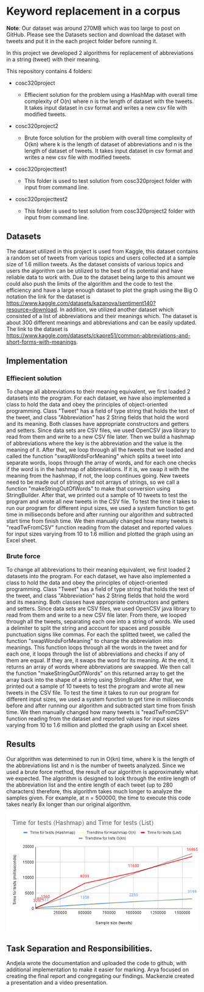 
# Keyword replacement in a corpus

**Note**: Our dataset was around 270MB which was too large to post on GitHub. Please see the Datasets section and download the dataset with tweets and put it in the each project folder before running it.

In this project we developed 2 algorithms for replacement of abbreviations in a string (tweet) with their meaning.

This repository contains 4 folders:

* cosc320project
    -  Effiecient solution for the problem using a HashMap with overall time complexity of O(n) where n is the length of dataset with the tweets. It takes input dataset in csv format and writes a new csv file with modified tweets.
* cosc320project2
    - Brute force solution for the problem with overall time complexity of O(kn) where k is the length of dataset of abbreviations and n is the length of dataset of tweets. It takes input dataset in csv format and writes a new csv file with modified tweets.

* cosc320projecttest1
    - This folder is used to test solution from cosc320project folder with input from command line.
* cosc320projecttest2
     - This folder is used to test solution from cosc320project2 folder with input from command line.

## Datasets
The dataset utilized in this project is used from Kaggle, this dataset contains a random set of tweets from various topics and users collected at a sample size of 1.6 million tweets. As the dataset consists of various topics and users the algorithm can be utilized to the best of its potential and have reliable data to work with. Due to the dataset being large to this amount we could also push the limits of the algorithm and the code to test the efficiency and have a large enough dataset to plot the graph using the Big O notation the link for the dataset is https://www.kaggle.com/datasets/kazanova/sentiment140?resource=download. 
In addition, we utilized another dataset which consisted of a list of abbreviations and their meanings which. The dataset is about 300 different meanings and abbreviations and can be easily updated. The link to the dataset is https://www.kaggle.com/datasets/ckapre51/common-abbreviations-and-short-forms-with-meanings.

## Implementation

### Effiecient solution
To change all abbreviations to their meaning equivalent, we first loaded 2 datasets into the program. For each dataset, we have also implemented a class to hold the data and obey the principles of object-oriented programming. Class "Tweet" has a field of type string that holds the text of the tweet, and class "Abbreviation" has 2 String fields that hold the word and its meaning. Both classes have appropriate constructors and getters and setters. Since data sets are CSV files, we used OpenCSV java library to read from them and write to a new CSV file later. Then we build a hashmap of abbreviations where the key is the abbreviation and the value is the meaning of it. After that, we loop through all the tweets that we loaded and called the function "swapWordsForMeaning" which splits a tweet into separate words, loops through the array of words, and for each one checks if the word is in the hashmap of abbreviations. If it is, we swap it with the meaning from the hashmap, if not, the loop continues going. New tweets need to be made out of strings and not arrays of strings, so we call a function "makeStringOutOfWords" to make that conversion using StringBuilder. After that, we printed out a sample of 10 tweets to test the program and wrote all new tweets in the CSV file.
To test the time it takes to run our program for different input sizes, we used a system function to get time in milliseconds before and after running our algorithm and subtracted start time from finish time. We then manually changed how many tweets is "readTwFromCSV" function reading from the dataset and reported values for input sizes varying from 10 to 1.6 million and plotted the graph using an Excel sheet. 

### Brute force
To change all abbreviations to their meaning equivalent, we first loaded 2 datasets into the program. For each dataset, we have also implemented a class to hold the data and obey the principles of object-oriented programming. Class "Tweet" has a field of type string that holds the text of the tweet, and class "Abbreviation" has 2 String fields that hold the word and its meaning. Both classes have appropriate constructors and getters and setters. Since data sets are CSV files, we used OpenCSV java library to read from them and write to a new CSV file later. From there, we looped through all the tweets, separating each one into a string of words. We used a delimiter to split the string and account for spaces and possible punctuation signs like commas. For each the splitted tweet, we called the function "swapWordsForMeaning" to change the abbreviation into meanings. This function loops through all the words in the tweet and for each one, it loops through the list of abbreviations and checks if any of them are equal. If they are, it swaps the word for its meaning. At the end, it returns an array of words where abbreviations are swapped. We then call the function "makeStringOutOfWords" on this returned array to get the array back into the shape of a string using StringBuilder. After that, we printed out a sample of 10 tweets to test the program and wrote all new tweets in the CSV file.
To test the time it takes to run our program for different input sizes, we used a system function to get time in milliseconds before and after running our algorithm and subtracted start time from finish time. We then manually changed how many tweets is "readTwFromCSV" function reading from the dataset and reported values for input sizes varying from 10 to 1.6 million and plotted the graph using an Excel sheet. 

## Results
Our algorithm was determined to run in O(kn) time, where k is the length of the abbreviations list and n is the number of tweets analyzed. Since we used a brute force method, the result of our algorithm is approximately what we expected. The algorithm is designed to look through the entire length of the abbreviation list and the entire length of each tweet (up to 280 characters) therefore, this algorithm takes much longer to analyze the samples given. For example, at n = 500000, the time to execute this code takes nearly 8x longer than our original algorithm. 

![alt text](https://github.com/AndjelaAcic/cosc320p2/blob/03b52bda9cc986c2f74317c205737a932a64bba2/graph.png)

## Task Separation and Responsibilities. 

Andjela wrote the documentation and uploaded the code to github, with additional implementation to make it easier for marking. Arya focused on creating the final report and congregating our findings. Mackenzie created a presentation and a video presentation.


